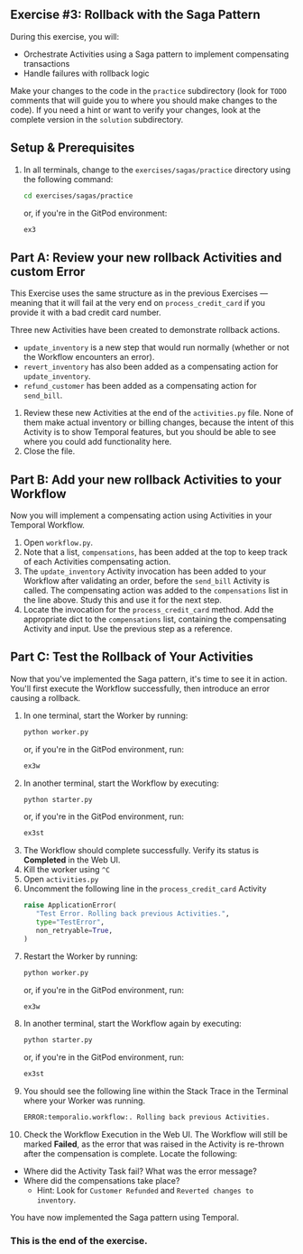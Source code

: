 ## Exercise #3: Rollback with the Saga Pattern

During this exercise, you will:

- Orchestrate Activities using a Saga pattern to implement compensating transactions
- Handle failures with rollback logic

Make your changes to the code in the `practice` subdirectory (look for `TODO` 
comments that will guide you to where you should make changes to the code). 
If you need a hint or want to verify your changes, look at the complete version 
in the `solution` subdirectory.

## Setup & Prerequisites

1. In all terminals, change to the `exercises/sagas/practice`
   directory using the following command:
   ```bash
   cd exercises/sagas/practice
   ```
   or, if you're in the GitPod environment:
   ```bash
   ex3
   ```

## Part A: Review your new rollback Activities and custom Error

This Exercise uses the same structure as in the previous Exercises — meaning 
that it will fail at the very end on `process_credit_card` if you provide it with 
a bad credit card number.

Three new Activities have been created to demonstrate rollback actions.

* `update_inventory` is a new step that would run normally (whether or not the
Workflow encounters an error). 
* `revert_inventory` has also been added as a compensating action for `update_inventory`. 
* `refund_customer` has been added as a compensating action for `send_bill`.

1. Review these new Activities at the end of the `activities.py` file. None of
   them make actual inventory or billing changes, because the intent of this
   Activity is to show Temporal features, but you should be able to see where
   you could add functionality here.
2. Close the file.

## Part B: Add your new rollback Activities to your Workflow

Now you will implement a compensating action using Activities in your Temporal
Workflow.

1. Open `workflow.py`. 
2. Note that a list, `compensations`, has been added at the top to keep track of
   each Activities compensating action. 
3. The `update_inventory` Activity invocation has been added to your Workflow after 
   validating an order, before the `send_bill` Activity is called. The compensating
   action was added to the `compensations` list in the line above. Study this
   and use it for the next step.
4. Locate the invocation for the `process_credit_card` method. Add the appropriate
   dict to the `compensations` list, containing the compensating Activity and
   input. Use the previous step as a reference.  


## Part C: Test the Rollback of Your Activities

Now that you've implemented the Saga pattern, it's time to see it in action. You'll
first execute the Workflow successfully, then introduce an error causing a 
rollback. 

1. In one terminal, start the Worker by running:
   ```bash
   python worker.py
   ```
   or, if you're in the GitPod environment, run:
   ```bash
   ex3w
   ```
2. In another terminal, start the Workflow by executing:
   ```bash
   python starter.py
   ```
   or, if you're in the GitPod environment, run:
   ```bash
   ex3st
   ```
3. The Workflow should complete successfully. Verify its status is **Completed** in
   the Web UI. 
4. Kill the worker using `^C`
5. Open `activities.py`
6. Uncomment the following line in the `process_credit_card` Activity
   ```python
   raise ApplicationError(
      "Test Error. Rolling back previous Activities.",
      type="TestError",
      non_retryable=True,
   )
   ```
7. Restart the Worker by running:
   ```bash
   python worker.py
   ```
   or, if you're in the GitPod environment, run:
   ```bash
   ex3w
   ```
8. In another terminal, start the Workflow again by executing:
   ```bash
   python starter.py
   ```
   or, if you're in the GitPod environment, run:
   ```bash
   ex3st
   ```
9. You should see the following line within the Stack Trace in the Terminal where
   your Worker was running.
   ```bash
   ERROR:temporalio.workflow:. Rolling back previous Activities.
   ```
10. Check the Workflow Execution in the Web UI. The Workflow will still be marked
   **Failed**, as the error that was raised in the Activity is re-thrown after the 
   compensation is complete. Locate the following:
   * Where did the Activity Task fail? What was the error message? 
   * Where did the compensations take place?
      * Hint: Look for `Customer Refunded` and `Reverted changes to inventory`.

You have now implemented the Saga pattern using Temporal.

### This is the end of the exercise.
